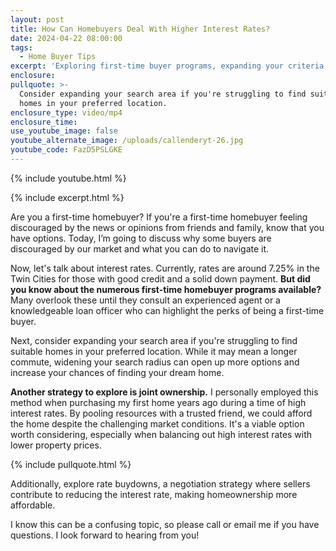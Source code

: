 ```yaml
---
layout: post
title: How Can Homebuyers Deal With Higher Interest Rates?
date: 2024-04-22 08:00:00
tags:
  - Home Buyer Tips
excerpt: 'Exploring first-time buyer programs, expanding your criteria, and more. '
enclosure:
pullquote: >-
  Consider expanding your search area if you're struggling to find suitable
  homes in your preferred location.
enclosure_type: video/mp4
enclosure_time:
use_youtube_image: false
youtube_alternate_image: /uploads/callenderyt-26.jpg
youtube_code: FazD5PSLGKE
---
```

{% include youtube.html %}

{% include excerpt.html %}

Are you a first-time homebuyer? If you're a first-time homebuyer feeling discouraged by the news or opinions from friends and family, know that you have options. Today, I’m going to discuss why some buyers are discouraged by our market and what you can do to navigate it.

Now, let's talk about interest rates. Currently, rates are around 7.25% in the Twin Cities for those with good credit and a solid down payment. **But did you know about the numerous first-time homebuyer programs available?** Many overlook these until they consult an experienced agent or a knowledgeable loan officer who can highlight the perks of being a first-time buyer.

Next, consider expanding your search area if you're struggling to find suitable homes in your preferred location. While it may mean a longer commute, widening your search radius can open up more options and increase your chances of finding your dream home.

**Another strategy to explore is joint ownership.** I personally employed this method when purchasing my first home years ago during a time of high interest rates. By pooling resources with a trusted friend, we could afford the home despite the challenging market conditions. It's a viable option worth considering, especially when balancing out high interest rates with lower property prices.

{% include pullquote.html %}

Additionally, explore rate buydowns, a negotiation strategy where sellers contribute to reducing the interest rate, making homeownership more affordable.

I know this can be a confusing topic, so please call or email me if you have questions. I look forward to hearing from you!